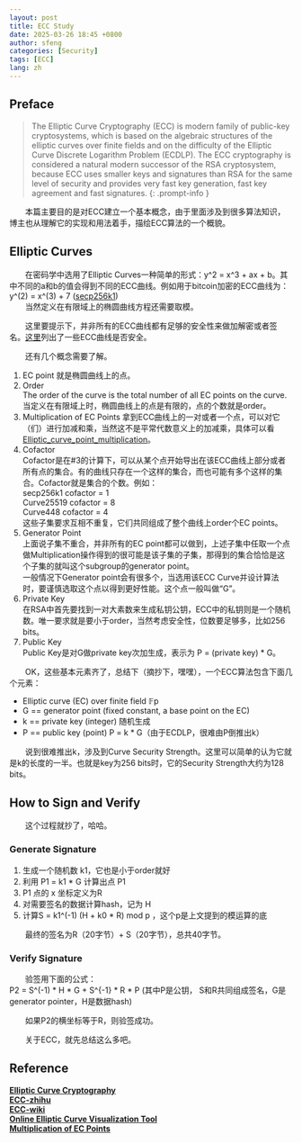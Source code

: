 ```yaml
---
layout: post
title: ECC Study
date: 2025-03-26 18:45 +0800
author: sfeng
categories: [Security]
tags: [ECC]
lang: zh
---
```


## Preface
> The Elliptic Curve Cryptography (ECC) is modern family of public-key cryptosystems, which is based on the algebraic structures of the elliptic curves over finite fields and on the difficulty of the Elliptic Curve Discrete Logarithm Problem (ECDLP).
> The ECC cryptography is considered a natural modern successor of the RSA cryptosystem, because ECC uses smaller keys and signatures than RSA for the same level of security and provides very fast key generation, fast key agreement and fast signatures.
{: .prompt-info }   

&emsp;&emsp;本篇主要目的是对ECC建立一个基本概念，由于里面涉及到很多算法知识，博主也从理解它的实现和用法着手，描绘ECC算法的一个概貌。  

## Elliptic Curves
&emsp;&emsp;在密码学中选用了Elliptic Curves一种简单的形式：y^2 = x^3 + ax + b。其中不同的a和b的值会得到不同的ECC曲线。例如用于bitcoin加密的ECC曲线为：  
y^(2) = x^(3) + 7 ([secp256k1](https://en.bitcoin.it/wiki/Secp256k1))  
&emsp;&emsp;当然定义在有限域上的椭圆曲线方程还需要取模。  

&emsp;&emsp;这里要提示下，并非所有的ECC曲线都有足够的安全性来做加解密或者签名。[这里](https://safecurves.cr.yp.to/)列出了一些ECC曲线是否安全。  

&emsp;&emsp;还有几个概念需要了解。  
1. EC point
 就是椭圆曲线上的点。  
2. Order  
  The order of the curve is the total number of all EC points on the curve.当定义在有限域上时，椭圆曲线上的点是有限的，点的个数就是order。  
3. Multiplication of EC Points 
  拿到ECC曲线上的一对或者一个点，可以对它（们）进行加减和乘，当然这不是平常代数意义上的加减乘，具体可以看[Elliptic_curve_point_multiplication](https://en.wikipedia.org/wiki/Elliptic_curve_point_multiplication)。  
4. Cofactor  
  Cofactor是在#3的计算下，可以从某个点开始导出在该ECC曲线上部分或者所有点的集合。有的曲线只存在一个这样的集合，而也可能有多个这样的集合。Cofactor就是集合的个数。例如：  
  secp256k1 cofactor = 1  
  Curve25519 cofactor = 8  
  Curve448 cofactor = 4  
 这些子集要求互相不重复，它们共同组成了整个曲线上order个EC points。  
5. Generator Point  
  上面说子集不重合，并非所有的EC point都可以做到，上述子集中任取一个点做Multiplication操作得到的很可能是该子集的子集，那得到的集合恰恰是这个子集的就叫这个subgroup的generator point。  
  一般情况下Generator point会有很多个，当选用该ECC Curve并设计算法时，要谨慎选取这个点以得到更好性能。这个点一般叫做“G”。  
6. Private Key  
  在RSA中首先要找到一对大素数来生成私钥公钥，ECC中的私钥则是一个随机数。唯一要求就是要小于order，当然考虑安全性，位数要足够多，比如256 bits。  
7. Public Key  
  Public Key是对G做private key次加生成，表示为 P = (private key) * G。  

&emsp;&emsp;OK，这些基本元素齐了，总结下（摘抄下，嘿嘿），一个ECC算法包含下面几个元素：  
- Еlliptic curve (EC) over finite field 𝔽p  
- G == generator point (fixed constant, a base point on the EC)  
- k == private key (integer) 随机生成  
- P == public key (point)  P = k * G（由于ECDLP，很难由P倒推出k）  

&emsp;&emsp;说到很难推出k，涉及到Curve Security Strength。这里可以简单的认为它就是k的长度的一半。也就是key为256 bits时，它的Security Strength大约为128 bits。  

## How to Sign and Verify

&emsp;&emsp;这个过程就抄了，哈哈。  

### Generate Signature  
1. 生成一个随机数 k1，它也是小于order就好  
2. 利用 P1 = k1 * G 计算出点 P1  
3. P1 点的 x 坐标定义为R  
4. 对需要签名的数据计算hash，记为 H  
5. 计算S = k1^(-1) (H + k0 * R) mod p ，这个p是上文提到的模运算的底

&emsp;&emsp;最终的签名为R（20字节）+ S（20字节），总共40字节。  

### Verify Signature  
&emsp;&emsp;验签用下面的公式：  
P2 = S^(-1) * H * G + S^{-1} * R * P (其中P是公钥， S和R共同组成签名，G是generator pointer，H是数据hash)  

&emsp;&emsp;如果P2的横坐标等于R，则验签成功。  

&emsp;&emsp;关于ECC，就先总结这么多吧。  

## Reference
[**Elliptic Curve Cryptography**](https://cryptobook.nakov.com/asymmetric-key-ciphers/elliptic-curve-cryptography-ecc)  
[**ECC-zhihu**](https://www.zhihu.com/question/267039333/answer/3279835380)  
[**ECC-wiki**](https://en.wikipedia.org/wiki/Elliptic-curve_cryptography)  
[**Online Elliptic Curve Visualization Tool**](https://www.desmos.com/calculator/ialhd71we3)  
[**Multiplication of EC Points**](https://en.wikipedia.org/wiki/Elliptic_curve_point_multiplication)  
